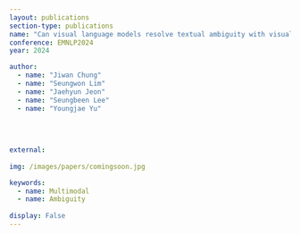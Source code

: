 ```yaml
---
layout: publications
section-type: publications
name: "Can visual language models resolve textual ambiguity with visual cues? Let visual puns tell you!"
conference: EMNLP2024
year: 2024

author:
  - name: "Jiwan Chung"
  - name: "Seungwon Lim"
  - name: "Jaehyun Jeon"
  - name: "Seungbeen Lee"
  - name: "Youngjae Yu"
  
  
  
  
external:
  
img: /images/papers/comingsoon.jpg

keywords:
  - name: Multimodal
  - name: Ambiguity
  
display: False
---
```

